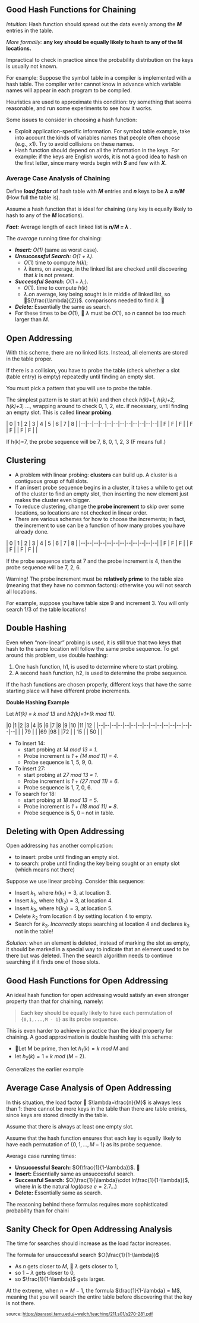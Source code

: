 ## Good Hash Functions for Chaining

*Intuition:* Hash function should spread out the data evenly among the ***M*** entries in the table.

*More formally:*  **any key should be equally likely to hash to any of the M locations.**

Impractical to check in practice since the probability distribution on the keys is usually not known.

For example: Suppose the symbol table in a compiler is implemented with a hash table. The compiler writer cannot know in advance which variable names will appear in each program to be compiled.

Heuristics are used to approximate this condition: try something that seems reasonable, and run some experiments to see how it works.

Some issues to consider in choosing a hash function:
- Exploit application-specific information. For symbol table example, take into account the kinds of variables names that people often choose (e.g., x1). Try to avoid collisions on these names.
- Hash function should depend on all the information in the keys. For example: if the keys are English words, it is not a good idea to hash on the first letter, since many words begin with ***S*** and few with ***X***.

### Average Case Analysis of Chaining

Define ***load factor*** of hash table with ***M*** entries and ***n*** keys to be ***&lambda; = n/M*** (How full the table is).

Assume a hash function that is ideal for chaining (any key is equally likely to hash to any of the ***M*** locations).

***Fact:*** Average length of each linked list is ***n/M = &lambda;*** .

The *average* running time for chaining:
- ***Insert:*** *O(1)* (same as worst case).
- ***Unsuccessful Search:*** *O(1 + &lambda;)*. 
	- $O(1)$ time to compute $h(k)$; 
    - ${\lambda}$ items, on average, in the linked list are checked until discovering that $k$ is not present.
- ***Successful Search:*** ${O(1+\lambda;)}$. 
	- ${O(1)}$. time to compute $h(k)$ 
    - ${\lambda}$.on average, key being sought is in middle of linked list, so ${\frac{\lambda}{2}}$. comparisons needed to find $k$.  
- ***Delete:*** Essentially the same as search.
- For these times to be ${O(1)}$,  ${\lambda}$ must be ${O(1)}$, so $n$ cannot be too much larger than $M$.

## Open Addressing
With this scheme, there are no linked lists. Instead, all elements are stored in the table proper.

If there is a collision, you have to probe the table (check whether a slot (table entry) is empty)  repeatedly until finding an empty slot.

You must pick a pattern that you will use to probe the table.

The simplest pattern is to start at h(k) and then check
*h(k)+1, h(k)+2, h(k)+3, ...,* wrapping around to check 0, 1, 2, etc. if necessary, until finding an empty slot. This is called **linear probing**.

|  0 | 1   | 2 | 3  |  4  | 5 | 6   | 7 | 8  |
|--|--|--|--|--|--|--|--|--|--|--|--|
| F | F | F |  | F | F |  | F | F |  |


If h(k)=7, the probe sequence will be 7, 8, 0, 1, 2, 3 (F means full.)

## Clustering
- A problem with linear probing: **clusters** can build up. A cluster is a contiguous group of full slots.
- If an insert probe sequence begins in a cluster, it takes a while to get out of the cluster to find an empty slot, then inserting the new element just makes the cluster even bigger.
- To reduce clustering, change the **probe increment** to skip over some locations, so locations are not checked in linear order.
- There are various schemes for how to choose the increments; in fact, the increment to use can be a function of how many probes you have already done.

|  0 | 1   | 2 | 3  |  4  | 5 | 6   | 7 | 8  |
|--|--|--|--|--|--|--|--|--|--|--|--|
| F | F | F |  | F | F |  | F | F |  |

If the probe sequence starts at 7 and the probe increment is 4, then the probe sequence will be 7, 2, 6.

Warning! The probe increment must be **relatively prime** to the table size (meaning that they have no common factors): otherwise you will not search all locations.

For example, suppose you have table size 9 and increment 3. You will only search 1/3 of the table locations!

## Double Hashing

Even when “non-linear” probing is used, it is still true that two keys that hash to the same location will follow the same probe sequence.
To get around this problem, use double hashing:

1. One hash function, h1, is used to determine where
to start probing.
2. A second hash function, h2, is used to determine the
probe sequence.

If the hash functions are chosen properly, different keys
that have the same starting place will have different
probe increments.

**Double Hashing Example**

Let *h1(k) = k mod 13* and *h2(k)=1+(k mod 11)*.



|0 |1 |2 |3 |4 |5 |6 |7 |8 |9 |10 |11 |12 |
|--|--|--|--|--|--|--|--|--|--|--|--|--|--|--|--|
|  | 79 |  |  |69  |98  |  |72  |  | 15 |   | 50  |  |

- To insert 14: 
	- start probing at *14 mod 13 = 1*. 
	- Probe increment is *1 + (14 mod 11) = 4*. 
	- Probe sequence is 1, 5, 9, 0.
- To insert 27: 
	- start probing at *27 mod 13 = 1*. 
	- Probe increment is *1 + (27 mod 11) = 6*. 
	- Probe sequence is 1, 7, 0, 6.
- To search for 18: 
	- start probing at *18 mod 13 = 5*.
	- Probe increment is *1 + (18 mod 11) = 8*. 
	- Probe sequence is 5, 0 – not in table.
	
## Deleting with Open Addressing

Open addressing has another complication: 
- to insert: probe until finding an empty slot.
- to search: probe until finding the key being sought or an empty slot (which means not there)

Suppose we use linear probing. Consider this sequence:
- Insert $k_1$, where $h(k_1)=3$, at location 3.
- Insert $k_2$, where $h(k_2)=3$, at location 4.
- Insert $k_3$, where $h(k_3)=3$, at location 5.
- Delete $k_2$ from location 4 by setting location 4 to empty.
- Search for $k_3$. *Incorrectly* stops searching at location 4 and declares $k_3$ not in the table!

*Solution:* when an element is deleted, instead of marking the slot as empty, it should be marked in a special way to indicate that an element used to be there but was deleted. Then the search algorithm needs to continue searching if it finds one of those slots.


## Good Hash Functions for Open Addressing

An ideal hash function for open addressing would satisfy an even stronger property than that for chaining, namely:

>Each key should be equally likely to have each permutation
of `{0,1,...,M - 1}` as its probe sequence.

This is even harder to achieve in practice than the ideal property for chaining.
A good approximation is double hashing with this scheme:
- Let M be prime, then let $h_1(k) = k\ mod\ M$ and 
- let $h_2(k)=1+ k\ mod\ (M - 2)$.

Generalizes the earlier example

## Average Case Analysis of Open Addressing

In this situation, the load factor  $\lambda=\frac{n}{M}$ is always less than 1: there cannot be more keys in the table than there are table entries, since keys are stored directly in the table.

Assume that there is always at least one empty slot.

Assume that the hash function ensures that each key is equally likely to have each permutation of {$0,1,...,M - 1$} as its probe sequence.

Average case running times:
- **Unsuccessful Search:** $O(\frac{1}{1-\lambda})$.  
- **Insert:** Essentially same as unsuccessful search.
- **Successful Search:** $O(\frac{1}{\lambda}\cdot ln\frac{1}{1-\lambda})$, where $ln$ is the natural $log (base\ e = 2.7...)$
- **Delete:** Essentially same as search.

The reasoning behind these formulas requires more sophisticated
probability than for chaini

## Sanity Check for Open Addressing Analysis

The time for searches should increase as the load factor increases.

The formula for unsuccessful search $O(\frac{1}{1-\lambda})$
- As $n$ gets closer to $M$,  $\lambda$ gets closer to 1,
- so $1-\lambda$ gets closer to $0$,
- so $\frac{1}{1-\lambda}$ gets larger.

At the extreme, when $n = M - 1$, the formula $\frac{1}{1-\lambda} = M$, meaning that you will search the entire table before discovering that the key is not there.

<sup>source: https://parasol.tamu.edu/~welch/teaching/211.s01/s270-281.pdf</sup>


